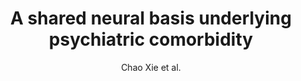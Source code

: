 ---
cat: gaia
subcat: platform
bestof: false
author: Chao Xie et al.
title: A shared neural basis underlying psychiatric comorbidity
journal: Nature Medicine
year: 2023
type: article
url: https -//www.nature.com/articles/s41591-023-02317-4
doi: 10.1038/s41591-023-02317-4
---